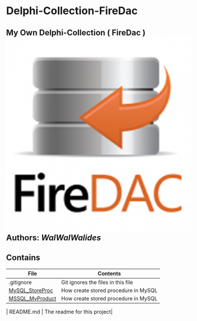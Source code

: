# Delphi-Collection-FireDac
My Own Delphi-Collection ( FireDac ) 
![](Delphi-Collection-FireDac.png)
**Authors:**  *WalWalWalides*
------

## Contains

| File | Contents | 
| --- | --- |
| .gitignore | Git ignores the files in this file |
|[MySQL_StoreProc](https://github.com/walwalwalides/Delphi-Collection/tree/master/MySQL_StoreProc)|How create stored procedure in MySQL|
|[MSSQL_MyProduct](https://github.com/walwalwalides/Delphi-Collection/tree/master/MySQL_StoreProc)|How create stored procedure in MySQL|


| README.md | The readme for this project|

